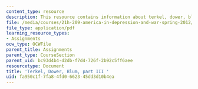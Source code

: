 ```yaml
---
content_type: resource
description: This resource contains information about terkel, dower, blum, part III.
file: /media/courses/21h-209-america-in-depression-and-war-spring-2012/fa950c1f7fa84fd0662345dd3d10b4ea_MIT21H_209S12_terkel2.pdf
file_type: application/pdf
learning_resource_types:
- Assignments
ocw_type: OCWFile
parent_title: Assignments
parent_type: CourseSection
parent_uid: bc93d4b4-d2db-f7d4-726f-2b92c5ff6aee
resourcetype: Document
title: 'Terkel, Dower, Blum, part III '
uid: fa950c1f-7fa8-4fd0-6623-45dd3d10b4ea
---
```

